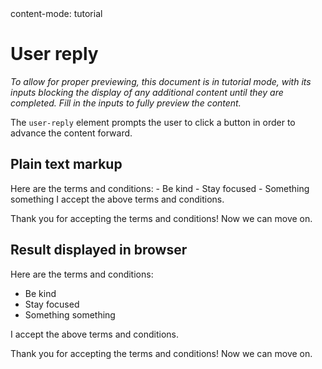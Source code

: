 <config>
content-mode: tutorial
</config>

# User reply

_To allow for proper previewing, this document is in tutorial mode, with its inputs blocking the display of any additional content until they are completed. Fill in the inputs to fully preview the content._

The `user-reply` element prompts the user to click a button in order to advance the content forward.

## Plain text markup

<code-block language="markdown">
Here are the terms and conditions:
- Be kind
- Stay focused
- Something something

<user-reply>
I accept the above terms and conditions.
</user-reply>

Thank you for accepting the terms and conditions! Now we can move on.
</code-block>

## Result displayed in browser

Here are the terms and conditions:

- Be kind
- Stay focused
- Something something

<user-reply>
I accept the above terms and conditions.
</user-reply>

Thank you for accepting the terms and conditions! Now we can move on.
